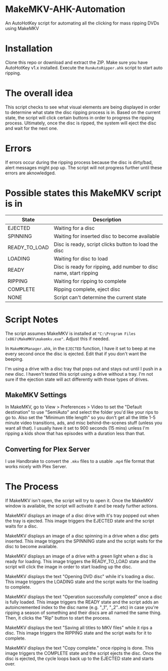 # MakeMKV-AHK-Automation
An AutoHotKey script for automating all the clicking for mass ripping DVDs using MakeMKV

# Installation
Clone this repo or download and extract the ZIP. Make sure you have AutoHotKey v1.x installed. Execute the `RunAutoRipper.ahk` script to start auto ripping.

# The overall idea
This script checks to see what visual elements are being displayed in order to determine what state the disc ripping process is in. Based on the current state, the script will click certain buttons in order to progress the ripping process. Ultimately, once the disc is ripped, the system will eject the disc and wait for the next one.

# Errors
If errors occur during the ripping process because the disc is dirty/bad, alert messages might pop up. The script will not progress further until these errors are aknowledged.

# Possible states this MakeMKV script is in
State | Description
-|-
EJECTED | Waiting for a disc
SPINNING | Waiting for inserted disc to become available
READY_TO_LOAD | Disc is ready, script clicks button to load the disc
LOADING | Waiting for disc to load
READY | Disc is ready for ripping, add number to disc name, start ripping
RIPPING | Waiting for ripping to complete
COMPLETE | Ripping complete, eject disc
NONE | Script can't determine the current state

# Script Notes
The script assumes MakeMKV is installed at `"C:\Program Files (x86)\MakeMKV\makemkv.exe"`. Adjust this if needed.

In `MakeMKVManager.ahk`, in the `EJECTED` function, I have it set to beep at me every second once the disc is ejected. Edit that if you don't want the beeping.

I'm using a drive with a disc tray that pops out and stays out until I push in a new disc. I haven't tested this script using a drive without a tray. I'm not sure if the ejection state will act differently with those types of drives.

## MakeMKV Settings
In MakeMKV, go to View > Preferences > Video to set the "Default destination" to use "SemiAuto" and select the folder you'd like your rips to go to. Also set the "Minimum title length" so you don't get all the little 1-5 minute video transitions, ads, and misc behind-the-scenes stuff (unless you want all that). I usually have it set to 900 seconds (15 mins) unless I'm ripping a kids show that has episodes with a duration less than that.

## Converting for Plex Server
I use Handbrake to convert the `.mkv` files to a usable `.mp4` file format that works nicely with Plex Server.

# The Process
If MakeMKV isn't open, the script will try to open it. Once the MakeMKV window is available, the script will activate it and be ready further actions.

MakeMKV displays an image of a disc drive with it's tray popped out when the tray is ejected. This image triggers the EJECTED state and the script waits for a disc.

MakeMKV displays an image of a disc spinning in a drive when a disc gets inserted. This image triggers the SPINNING state and the script waits for the disc to become available.

MakeMKV displays an image of a drive with a green light when a disc is ready for loading. This image triggers the READY_TO_LOAD state and the script will click the image in order to start loading up the disc.

MakeMKV displays the text "Opening DVD disc" while it's loading a disc. This image triggers the LOADING state and the script waits for the loading to complete.

MakeMKV displays the text "Operation successfully completed" once a disc is fully loaded. This image triggers the READY state and the script adds an autoincremented index to the disc name (e.g. "_1", "_2"..etc) in case you're ripping a season of something and their discs are all named the same thing. Then, it clicks the "Rip" button to start the process.

MakeMKV displays the text "Saving all titles to MKV files" while it rips a disc. This image triggers the RIPPING state and the script waits for it to complete.

MakeMKV displays the text "Copy complete." once ripping is done. This image triggers the COMPLETE state and the script ejects the disc. Once the disc is ejected, the cycle loops back up to the EJECTED state and starts over.
